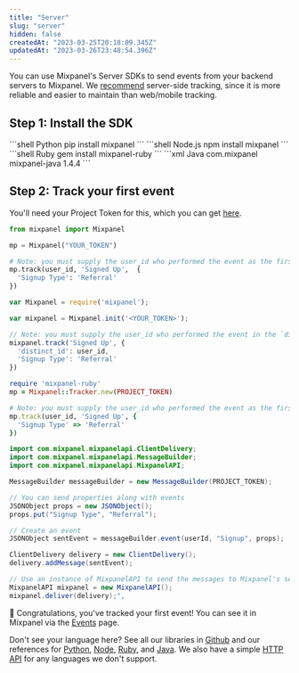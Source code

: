 ```yaml
---
title: "Server"
slug: "server"
hidden: false
createdAt: "2023-03-25T20:18:09.345Z"
updatedAt: "2023-03-26T23:48:54.396Z"
---
```

You can use Mixpanel's Server SDKs to send events from your backend servers to Mixpanel. We [recommend](doc:plan-your-implementation#need-to-start-tracking-product-data) server-side tracking, since it is more reliable and easier to maintain than web/mobile tracking.

## Step 1: Install the SDK
<Tabs>
<Tab>
```shell Python
pip install mixpanel
```
</Tab>
<Tab>
```shell Node.js
npm install mixpanel
```
</Tab>
<Tab>
```shell Ruby
gem install mixpanel-ruby
```
</Tab>
<Tab>
```xml Java
<!--Include the following in your project's pom.xml-->
  <dependency>
    <groupId>com.mixpanel</groupId>
    <artifactId>mixpanel-java</artifactId>
    <version>1.4.4</version>
  </dependency>
```
</Tab>
</Tabs>

## Step 2: Track your first event

You'll need your Project Token for this, which you can get [here](mixpanel.com/settings/project).
```python Python
from mixpanel import Mixpanel

mp = Mixpanel("YOUR_TOKEN")

# Note: you must supply the user_id who performed the event as the first parameter.
mp.track(user_id, 'Signed Up',  {
  'Signup Type': 'Referral'
})
```
```javascript Node.js
var Mixpanel = require('mixpanel');

var mixpanel = Mixpanel.init('<YOUR_TOKEN>');

// Note: you must supply the user_id who performed the event in the `distinct_id` field
mixpanel.track('Signed Up', {
  'distinct_id': user_id,
  'Signup Type': 'Referral'
})
```
```ruby Ruby
require 'mixpanel-ruby'
mp = Mixpanel::Tracker.new(PROJECT_TOKEN)

# Note: you must supply the user_id who performed the event as the first parameter
mp.track(user_id, 'Signed Up', {
  'Signup Type' => 'Referral'
})
```
```java Java
import com.mixpanel.mixpanelapi.ClientDelivery;
import com.mixpanel.mixpanelapi.MessageBuilder;
import com.mixpanel.mixpanelapi.MixpanelAPI;

MessageBuilder messageBuilder = new MessageBuilder(PROJECT_TOKEN);

// You can send properties along with events
JSONObject props = new JSONObject();
props.put("Signup Type", "Referral");

// Create an event
JSONObject sentEvent = messageBuilder.event(userId, "Signup", props);

ClientDelivery delivery = new ClientDelivery();
delivery.addMessage(sentEvent);

// Use an instance of MixpanelAPI to send the messages to Mixpanel's servers.
MixpanelAPI mixpanel = new MixpanelAPI();
mixpanel.deliver(delivery);",
```

🎉 Congratulations, you've tracked your first event! You can see it in Mixpanel via the [Events](mixpanel.com/report/events) page. 

Don't see your language here? See all our libraries in [Github](https://www.github.com/mixpanel) and our references for [Python](doc:python), [Node](doc:nodejs), [Ruby](doc:ruby), and [Java](doc:java). We also have a simple [HTTP API](doc:cloud-ingestion) for any languages we don't support.
